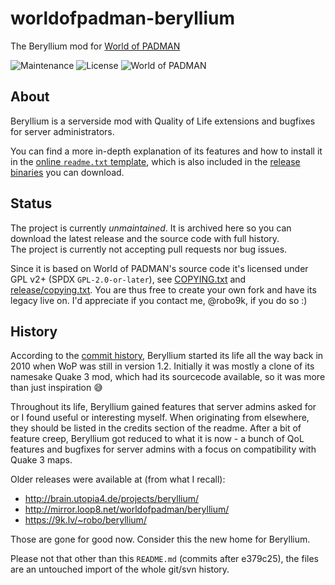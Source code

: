 # worldofpadman-beryllium
The Beryllium mod for [World of PADMAN](https://worldofpadman.net/)

![Maintenance](https://img.shields.io/maintenance/yes/2014)
![License](https://img.shields.io/badge/license-GPL%20v2%2B-informational)
![World of PADMAN](https://img.shields.io/badge/World%20of%20PADMAN-v1.6-blueviolet)

## About

Beryllium is a serverside mod with Quality of Life extensions and bugfixes for server administrators.

You can find a more in-depth explanation of its features and how to install it in the [online `readme.txt` template](release/readme.txt),
which is also included in the [release binaries](https://github.com/robo9k/worldofpadman-beryllium/releases) you can download.

## Status

The project is currently *unmaintained*. It is archived here so you can download the latest release and the source code with full history.  
The project is currently not accepting pull requests nor bug issues.

Since it is based on World of PADMAN's source code it's licensed under GPL v2+ (SPDX `GPL-2.0-or-later`), see [COPYING.txt](COPYING.txt) and [release/copying.txt](release/copying.txt).
You are thus free to create your own fork and have its legacy live on. I'd appreciate if you contact me, @robo9k, if you do so :)

## History

According to the [commit history](https://github.com/robo9k/worldofpadman-beryllium/commits/master), Beryllium started its life all the way back in 2010 when WoP was still in version 1.2.
Initially it was mostly a clone of its namesake Quake 3 mod, which had its sourcecode available, so it was more than just inspiration :sweat_smile:

Throughout its life, Beryllium gained features that server admins asked for or I found useful or interesting myself. When originating from elsewhere, they should be listed in the credits section of the readme.
After a bit of feature creep, Beryllium got reduced to what it is now - a bunch of QoL features and bugfixes for server admins with a focus on compatibility with Quake 3 maps.

Older releases were available at (from what I recall):
* http://brain.utopia4.de/projects/beryllium/
* http://mirror.loop8.net/worldofpadman/beryllium/
* https://9k.lv/~robo/beryllium/

Those are gone for good now. Consider this the new home for Beryllium.

Please not that other than this `README.md` (commits after e379c25), the files are an untouched import of the whole git/svn history.
